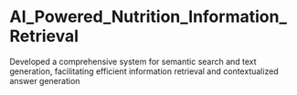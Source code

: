# AI_Powered_Nutrition_Information_Retrieval

Developed a comprehensive system for semantic search and text generation, facilitating efficient information retrieval and contextualized answer generation

